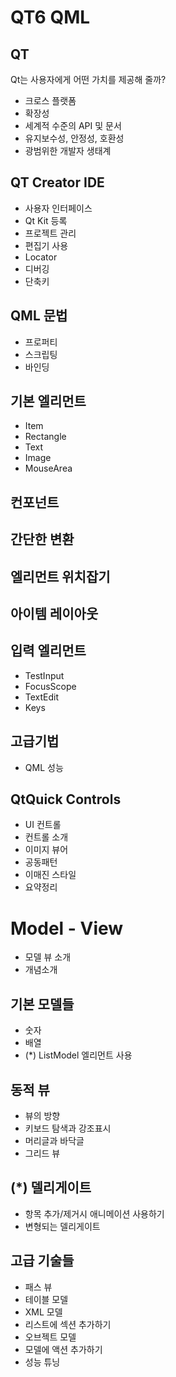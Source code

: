 # QT6 QML

## QT
Qt는 사용자에게 어떤 가치를 제공해 줄까?
- 크로스 플랫폼
- 확장성
- 세계적 수준의 API 및 문서
- 유지보수성, 안정성, 호환성
- 광범위한 개발자 생태계

## QT Creator IDE
- 사용자 인터페이스
- Qt Kit 등록
- 프로젝트 관리
- 편집기 사용
- Locator
- 디버깅
- 단축키

## QML 문법
- 프로퍼티
- 스크립팅
- 바인딩

## 기본 엘리먼트
- Item
- Rectangle
- Text
- Image
- MouseArea

## 컨포넌트

## 간단한 변환

## 엘리먼트 위치잡기

## 아이템 레이아웃

## 입력 엘리먼트
- TestInput
- FocusScope
- TextEdit
- Keys

## 고급기법
- QML 성능

## QtQuick Controls
- UI 컨트롤
- 컨트롤 소개
- 이미지 뷰어
- 공동패턴
- 이매진 스타일
- 요약정리

# Model - View
- 모델 뷰 소개
- 개념소개

## 기본 모델들
- 숫자
- 배열
- (*) ListModel 엘리먼트 사용

## 동적 뷰
- 뷰의 방향
- 키보드 탐색과 강조표시
- 머리글과 바닥글
- 그리드 뷰

## (*) 델리게이트
- 항목 추가/제거시 애니메이션 사용하기
- 변형되는 델리게이트

## 고급 기술들
- 패스 뷰
- 테이블 모델
- XML 모델
- 리스트에 섹션 추가하기
- 오브젝트 모델
- 모델에 액션 추가하기
- 성능 튜닝





